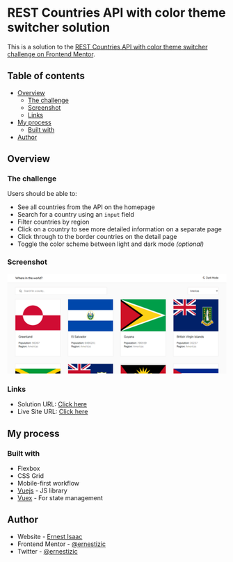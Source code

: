 # REST Countries API with color theme switcher solution

This is a solution to the [REST Countries API with color theme switcher challenge on Frontend Mentor](https://www.frontendmentor.io/challenges/rest-countries-api-with-color-theme-switcher-5cacc469fec04111f7b848ca).

## Table of contents

- [Overview](#overview)
  - [The challenge](#the-challenge)
  - [Screenshot](#screenshot)
  - [Links](#links)
- [My process](#my-process)
  - [Built with](#built-with)
- [Author](#author)

## Overview

### The challenge

Users should be able to:

- See all countries from the API on the homepage
- Search for a country using an `input` field
- Filter countries by region
- Click on a country to see more detailed information on a separate page
- Click through to the border countries on the detail page
- Toggle the color scheme between light and dark mode *(optional)*

### Screenshot

![](./src/assets/RESTcountries.png)


### Links

- Solution URL: [Click here](https://www.frontendmentor.io/solutions/anywhere-in-the-world-app-using-vuejs-ldVd6nnV4h)
- Live Site URL: [Click here](https://anywhereintheworld.netlify.app/)

## My process

### Built with

- Flexbox
- CSS Grid
- Mobile-first workflow
- [Vuejs](https://vuejs.org/) - JS library
- [Vuex](https://vuex.vuejs.org/) - For state management


## Author

- Website - [Ernest Isaac](https://www.ernestizic.tech)
- Frontend Mentor - [@ernestizic](https://www.frontendmentor.io/profile/ernestizic)
- Twitter - [@ernestizic](https://www.twitter.com/ernestizic)
